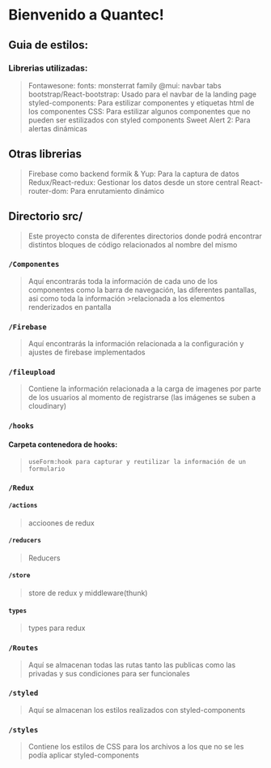 # Bienvenido a Quantec!

## Guia de estilos:
### Librerias utilizadas:
>Fontawesone: fonts: monsterrat family
>@mui: navbar tabs
>bootstrap/React-bootstrap: Usado para el navbar de la landing page
>styled-components: Para estilizar componentes y etiquetas html de los componentes
>CSS: Para estilizar algunos componentes que no pueden ser estilizados con styled components
>Sweet Alert 2: Para alertas dinámicas
## Otras librerias
>Firebase como backend
>formik & Yup: Para la captura de datos
>Redux/React-redux: Gestionar los datos desde un store central
>React-router-dom: Para enrutamiento dinámico
>


## Directorio src/

>Este proyecto consta de diferentes directorios donde podrá encontrar distintos bloques de código relacionados al nombre del mismo

### `/Componentes`

>Aquí encontrarás toda la información de cada uno de los componentes como la barra de navegación, las diferentes pantallas, asi como toda la información >relacionada a los elementos renderizados en pantalla

### `/Firebase`
>Aquí encontrarás la información relacionada a la configuración y ajustes de firebase implementados

### `/fileupload`

>Contiene la información relacionada a la carga de imagenes por parte de los usuarios al momento de registrarse (las imágenes se suben a cloudinary)
### `/hooks`
#### Carpeta contenedora de hooks:
>`useForm:hook para capturar y reutilizar la información de un formulario`
### `/Redux`
#### `/actions`
> accioones de redux
#### `/reducers`
> Reducers 
#### `/store`
> store de redux y middleware(thunk)

#### `types`
>types para redux
### `/Routes`
> Aquí se almacenan todas las rutas tanto las publicas como las privadas y sus condiciones para ser funcionales
### `/styled`
> Aquí se almacenan los estilos realizados con styled-components
### `/styles`
> Contiene los estilos de CSS para los archivos a los que no se les podía aplicar styled-components
 

